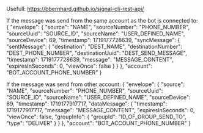 Usefull:
https://bbernhard.github.io/signal-cli-rest-api/


If the message was send from the same account as the bot is connected to:
{
    "envelope": {
        "source": "NAME",
        "sourceNumber": "PHONE_NUMBER",
        "sourceUuid": "SOURCE_ID",
        "sourceName": "USER_DEFINED_NAME",
        "sourceDevice": 69,
        "timestamp": 1719177728639,
        "syncMessage": {
            "sentMessage": {
                "destination": "DEST_NAME",
                "destinationNumber": "DEST_PHONE_NUMBER",
                "destinationUuid": "DEST_SEND_MESSAGE",
                "timestamp": 1719177728639,
                "message": "MESSAGE_CONTENT",
                "expiresInSeconds": 0,
                "viewOnce": false
            }
        }
    },
    "account": "BOT_ACCOUNT_PHONE_NUMBER"
}

If the message was send from other account:
{
    "envelope": {
        "source": "NAME",
        "sourceNumber": "PHONE_NUMBER",
        "sourceUuid": "SOURCE_ID",
        "sourceName": "USER_DEFINED_NAME",
        "sourceDevice": 69,
        "timestamp": 1719177917717,
        "dataMessage": {
            "timestamp": 1719177917717,
            "message": "MESSAGE_CONTENT",
            "expiresInSeconds": 0,
            "viewOnce": false,
            "groupInfo": {
                "groupId": "ID_OF_GROUP_SEND_TO",
                "type": "DELIVER"
            }
        }
    },
    "account": "BOT_ACCOUNT_PHONE_NUMBER"
}